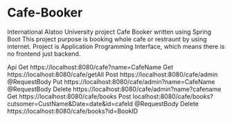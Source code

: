# Cafe-Booker
International Alatoo University project Cafe Booker written using Spring Boot
This project purpose is booking whole cafe or restraunt by using internet. Project is Application Programming Interface, which means there is no frontend just backend.

Api
Get https://localhost:8080/cafe?name=CafeName
Get https://localhost:8080/cafe/getAll
Post https://localhost:8080/cafe/admin @RequestBody
Put https://localhost:8080/cafe/admin?name=CafeName @RequestBody
Delete https://localhost:8080/cafe/admin?name?cafename
Get https://localhost:8080/cafe/books
Post localhost:8080/cafe/books?cutsomer=CustName&Date=date&id=cafeId  @RequestBody
Delete https://localhost:8080/cafe/books?id=BookID 
